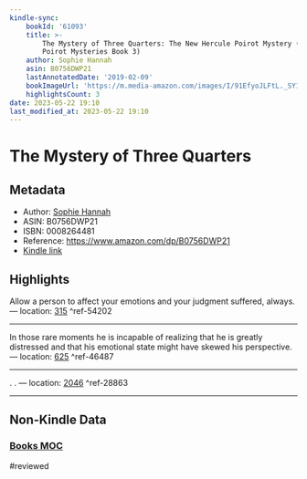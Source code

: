 ```yaml
---
kindle-sync:
    bookId: '61093'
    title: >-
        The Mystery of Three Quarters: The New Hercule Poirot Mystery (Hercule
        Poirot Mysteries Book 3)
    author: Sophie Hannah
    asin: B0756DWP21
    lastAnnotatedDate: '2019-02-09'
    bookImageUrl: 'https://m.media-amazon.com/images/I/91EfyoJLFtL._SY160.jpg'
    highlightsCount: 3
date: 2023-05-22 19:10
last_modified_at: 2023-05-22 19:10
---
```


# The Mystery of Three Quarters

## Metadata

-   Author: [Sophie Hannah](https://www.amazon.comundefined)
-   ASIN: B0756DWP21
-   ISBN: 0008264481
-   Reference: https://www.amazon.com/dp/B0756DWP21
-   [Kindle link](kindle://book?action=open&asin=B0756DWP21)

## Highlights

Allow a person to affect your emotions and your judgment suffered, always. — location: [315](kindle://book?action=open&asin=B0756DWP21&location=315) ^ref-54202

---

In those rare moments he is incapable of realizing that he is greatly distressed and that his emotional state might have skewed his perspective. — location: [625](kindle://book?action=open&asin=B0756DWP21&location=625) ^ref-46487

---

. . — location: [2046](kindle://book?action=open&asin=B0756DWP21&location=2046) ^ref-28863

---

## Non-Kindle Data

### [Books MOC](Books%20MOC.md)
#reviewed